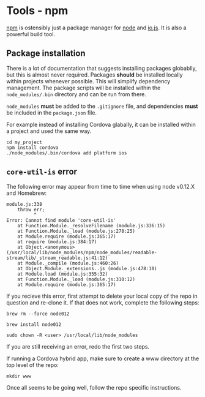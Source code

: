 # Tools - npm

[npm](https://www.npmjs.com/) is ostensibly just a package manager for
[node](https://nodejs.org/) and [io.js](https://iojs.org/en/index.html). It is
also a powerful build tool.

## Package installation

There is a lot of documentation that suggests installing packages globablly, but
this is almost never required. Packages **should** be installed locally within
projects whenever possible. This will simplify dependency management. The
package scripts will be installed within the `node_modules/.bin` directory and
can be run from there.

`node_modules` **must** be added to the `.gitignore` file, and dependencies
**must** be included in the `package.json` file.

For example instead of installing Cordova glabally, it can be installed within
a project and used the same way.

```
cd my_project
npm install cordova
./node_modules/.bin/cordova add platform ios
```

## `core-util-is` error

The following error may appear from time to time when using node v0.12.X and Homebrew:

```
module.js:338
    throw err;
          ^
Error: Cannot find module 'core-util-is'
    at Function.Module._resolveFilename (module.js:336:15)
    at Function.Module._load (module.js:278:25)
    at Module.require (module.js:365:17)
    at require (module.js:384:17)
    at Object.<anonymous> (/usr/local/lib/node_modules/npm/node_modules/readable-stream/lib/_stream_readable.js:41:12)
    at Module._compile (module.js:460:26)
    at Object.Module._extensions..js (module.js:478:10)
    at Module.load (module.js:355:32)
    at Function.Module._load (module.js:310:12)
    at Module.require (module.js:365:17)
```

If you recieve this error, first attempt to delete your local copy of the repo in question and re-clone it. If that does not work, complete the following steps:

```
brew rm --force node012
```

```
brew install node012
```

```
sudo chown -R <user> /usr/local/lib/node_modules
```

If you are still receiving an error, redo the first two steps.

If running a Cordova hybrid app, make sure to create a www directory at the top level of the repo:

```
mkdir www
```

Once all seems to be going well, follow the repo specific instructions.


